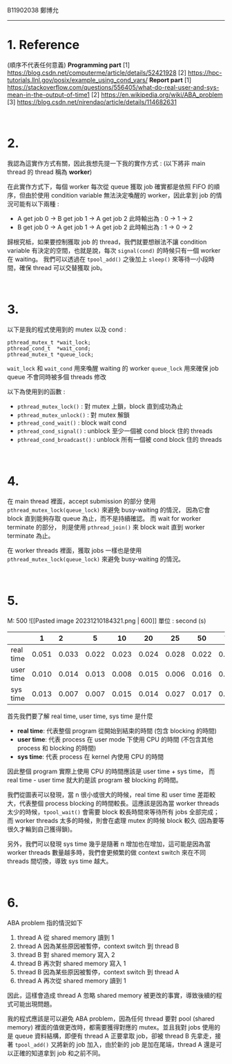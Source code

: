 B11902038 鄭博允

---

# 1. Reference
(順序不代表任何意義)
**Programming part**
[1] https://blog.csdn.net/computerme/article/details/52421928
[2] https://hpc-tutorials.llnl.gov/posix/example_using_cond_vars/
**Report part**
[1] https://stackoverflow.com/questions/556405/what-do-real-user-and-sys-mean-in-the-output-of-time1
[2] https://en.wikipedia.org/wiki/ABA_problem
[3] https://blog.csdn.net/nirendao/article/details/114682631

<br>

# 2.

我認為這實作方式有關，因此我想先提一下我的實作方式 :
(以下將非 main thread 的 thread 稱為 **worker**)

在此實作方式下，每個 worker 每次從 queue 獲取 job 確實都是依照 FIFO 的順序，但由於使用 condition variable 無法決定喚醒的 worker，因此拿到 job 的情況可能有以下兩種 :
-  A get job 0 -> B get job 1 -> A get job 2
此時輸出為 : 0 -> 1 -> 2
- B get job 0 -> A get job 1 -> A get job 2
此時輸出為 : 1 -> 0 -> 2

歸根究柢，如果要控制獲取 job 的 thread，我們就要想辦法不讓 condition variable 有決定的空間，也就是說，每次 `signal(cond)` 的時候只有一個 worker 在 waiting。
我們可以透過在 `tpool_add()` 之後加上 `sleep()` 來等待一小段時間，確保 thread 可以交替獲取 job。

<br>

# 3.

以下是我的程式使用到的 mutex 以及 cond :
```
pthread_mutex_t *wait_lock;
pthread_cond_t  *wait_cond;
pthread_mutex_t *queue_lock;
```

`wait_lock` 和 `wait_cond` 用來喚醒 waiting 的 worker
`queue_lock` 用來確保 job queue 不會同時被多個 threads 修改

以下為使用到的函數 :
- `pthread_mutex_lock()` : 對 mutex 上鎖，block 直到成功為止
- `pthread_mutex_unlock()` : 對 mutex 解鎖
- `pthread_cond_wait()` : block wait cond
- `pthread_cond_signal()` : unblock 至少一個被 cond block 住的 threads
- `pthread_cond_broadcast()` : unblock 所有一個被 cond block 住的 threads

<br>

# 4.

在 main thread 裡面，accept submission 的部分
使用 `pthread_mutex_lock(queue_lock)` 來避免 busy-waiting 的情況，
因為它會 block 直到能夠存取 queue 為止，而不是持續確認。
而 wait for worker terminate 的部分，
則是使用 `pthread_join()` 來 block wait 直到 worker terminate 為止。

在 worker threads 裡面，獲取 jobs 一樣也是使用 `pthread_mutex_lock(queue_lock)` 來避免 busy-waiting 的情況。

<br>

# 5.

M: 500
![[Pasted image 20231210184321.png | 600]]
單位 : second (s)

|           | 1     | 2     | 5     | 10    | 20    | 25    | 50    | 75    | 100   | 200   |
| --------- | ----- |:----- | ----- | ----- | ----- | ----- | ----- | ----- | ----- | ----- |
| real time | 0.051 | 0.033 | 0.022 | 0.023 | 0.024 | 0.028 | 0.022 | 0.037 | 0.050 | 0.061 |
| user time | 0.010 | 0.014 | 0.013 | 0.008 | 0.015 | 0.006 | 0.016 | 0.010 | 0.012 | 0.021 |
| sys time  | 0.013 | 0.007 | 0.007 | 0.015 | 0.014 | 0.027 | 0.017 | 0.043 | 0.057 | 0.069 |

首先我們要了解 real time, user time, sys time 是什麼
- **real time**: 代表整個 program 從開始到結束的時間 (包含 blocking 的時間)
- **user time**: 代表 process 在 user mode 下使用 CPU 的時間 (不包含其他 process 和 blocking 的時間)
- **sys time**: 代表 process 在 kernel 內使用 CPU 的時間

因此整個 program 實際上使用 CPU 的時間應該是 user time + sys time，
而 real time - user time 就大約是該 program 被 blocking 的時間。

我們從圖表可以發現，當 n 很小或很大的時候，real time 和 user time 差距較大，代表整個 process blocking 的時間較長。這應該是因為當 worker threads 太少的時候，`tpool_wait()` 會需要 block 較長時間來等待所有 jobs 全部完成；而 worker threads 太多的時候，則會在處理 mutex 的時候 block 較久 (因為要等很久才輪到自己獲得鎖)。

另外，我們可以發現 sys time 幾乎是隨著 n 增加也在增加，這可能是因為當 worker threads 數量越多時，我們會更頻繁的做 context switch 來在不同 threads 間切換，導致 sys time 越大。

<br>

# 6.

ABA problem 指的情況如下
1. thread A 從 shared memory 讀到 1
2. thread A 因為某些原因被暫停，context switch 到 thread B
3. thread B 對 shared memory 寫入 2
4. thread B 再次對 shared memory 寫入 1
5. thread B 因為某些原因被暫停，context switch 到 thread A
6. thread A 再次從 shared memory 讀到 1

因此，這樣會造成 thread A 忽略 shared memory 被更改的事實，導致後續的程式可能出現問題。

我的程式應該是可以避免 ABA problem，因為任何 thread 要對 pool (shared memory) 裡面的值做更改時，都需要獲得對應的 mutex。並且我對 jobs 使用的是 queue 資料結構，即便有 thread A 正要拿取 job，卻被 thread B 先拿走，接著 `tpool_add()` 又將新的 job 加入，由於新的 job 是加在尾端，thread A 還是可以正確的知道拿到 job 和之前不同。